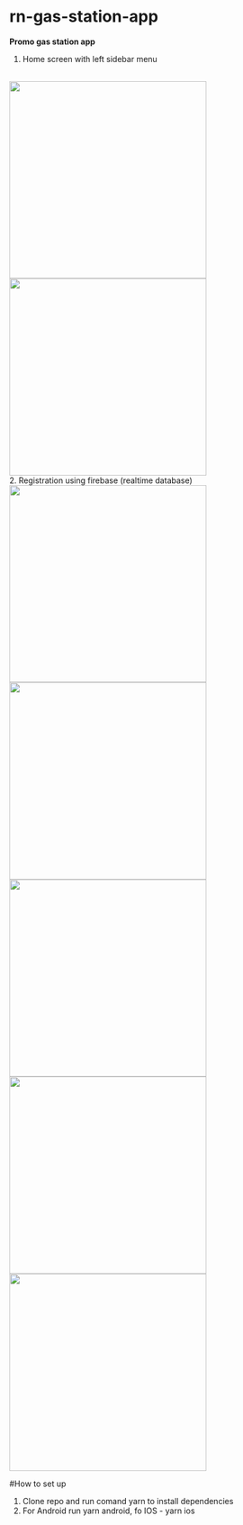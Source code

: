 # rn-gas-station-app

**Promo gas station app**<br>
1. Home screen with left sidebar menu
<br>
<img src="https://github.com/ArtyomZayarny/rn-gas-station-app/assets/15728688/84fcf6ca-93d5-43f8-bc79-6cf617fa163e.png" width="350" height="350"><img src="https://github.com/ArtyomZayarny/rn-gas-station-app/assets/15728688/569b2dca-eff4-4b86-8d0d-49f433c1e216.png" width="350" height="350">
<br>
2. Registration using firebase (realtime database)
<br>
<img src="https://github.com/ArtyomZayarny/rn-gas-station-app/assets/15728688/52f990e0-9609-4432-97a4-513128ad7268.png" width="350" height="350">
<img src="https://github.com/ArtyomZayarny/rn-gas-station-app/assets/15728688/7b7fe91b-fcd9-4a23-9a1d-f7b17e9cb027.png" width="350" height="350">
<img src="https://github.com/ArtyomZayarny/rn-gas-station-app/assets/15728688/44a8a56c-74d2-4db5-9365-3d15c1155438.png" width="350" height="350">
<img src="https://github.com/ArtyomZayarny/rn-gas-station-app/assets/15728688/0125a230-112e-4b64-a0a9-cce5d49a65b7.png" width="350" height="350">
<img src="https://github.com/ArtyomZayarny/rn-gas-station-app/assets/15728688/63ce8bc3-375a-4684-b352-c5ff487070b5.png" width="350" height="350">

#How to set up
1. Clone repo and run comand yarn to install dependencies
2. For Android run yarn android, fo IOS - yarn ios
